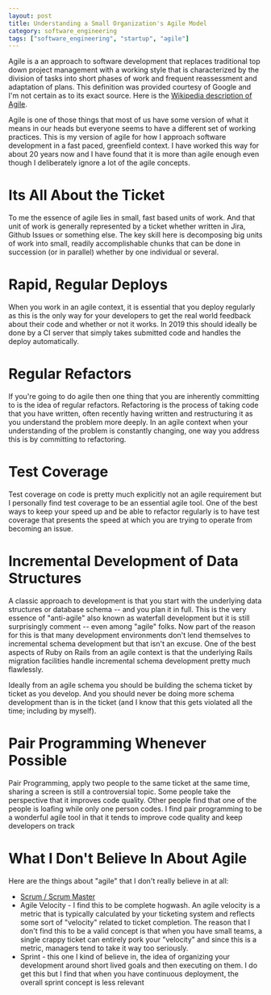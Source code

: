 ```yaml
---
layout: post
title: Understanding a Small Organization's Agile Model
category: software_engineering
tags: ["software_engineering", "startup", "agile"]
---
```

Agile is a an approach to software development that replaces traditional top down project management with a working style  that is characterized by the division of tasks into short phases of work and frequent reassessment and adaptation of plans.  This definition was provided courtesy of Google and I'm not certain as to its exact source.  Here is the [Wikipedia description of Agile](https://en.wikipedia.org/wiki/Agile_software_development).

Agile is one of those things that most of us have some version of what it means in our heads but everyone seems to have a different set of working practices.  This is my version of agile for how I approach software development in a fast paced, greenfield context.  I have worked this way for about 20 years now and I have found that it is more than agile enough even though I deliberately ignore a lot of the agile concepts.

# Its All About the Ticket

To me the essence of agile lies in small, fast based units of work.  And that unit of work is generally represented by a ticket whether written in Jira, Github Issues or something else.  The key skill here is decomposing big units of work into small, readily accomplishable chunks that can be done in succession (or in parallel) whether by one individual or several.

# Rapid, Regular Deploys

When you work in an agile context, it is essential that you deploy regularly as this is the only way for your developers to get the real world feedback about their code and whether or not it works.  In 2019 this should ideally be done by a CI server that simply takes submitted code and handles the deploy automatically.

# Regular Refactors

If you're going to do agile then one thing that you are inherently committing to is the idea of regular refactors.  Refactoring is the process of taking code that you have written, often recently having written and restructuring it as you understand the problem more deeply.  In an agile context when your understanding of the problem is constantly changing, one way you address this is by committing to refactoring.  

# Test Coverage

Test coverage on code is pretty much explicitly not an agile requirement but I personally find test coverage to be an essential agile tool.  One of the best ways to keep your speed up and be able to refactor regularly is to have test coverage that presents the speed at which you are trying to operate from becoming an issue.

# Incremental Development of Data Structures

A classic approach to development is that you start with the underlying data structures or database schema -- and you plan it in full.  This is the very essence of "anti-agile" also known as waterfall development but it is still surprisingly comment -- even among "agile" folks.  Now part of the reason for this is that many development environments don't lend themselves to incremental schema development but that isn't an excuse.  One of the best aspects of Ruby on Rails from an agile context is that the underlying Rails migration facilities handle incremental schema development pretty much flawlessly.  

Ideally from an agile schema you should be building the schema ticket by ticket as you develop.  And you should never be doing more schema development than is in the ticket (and I know that this gets violated all the time; including by myself).

# Pair Programming Whenever Possible

Pair Programming, apply two people to the same ticket at the same time, sharing a screen is still a controversial topic.  Some people take the perspective that it improves code quality.  Other people find that one of the people is loafing while only one person codes.  I find pair programming to be a wonderful agile tool in that it tends to improve code quality and keep developers on track 

# What I Don't Believe In About Agile

Here are the things about "agile" that I don't really believe in at all:

* [Scrum / Scrum Master](https://www.cprime.com/resources/what-is-agile-what-is-scrum/) 
* Agile Velocity - I find this to be complete hogwash.  An agile velocity is a metric that is typically calculated by your ticketing system and reflects some sort of "velocity" related to ticket completion.  The reason that I don't find this to be a valid concept is that when you have small teams, a single crappy ticket can entirely pork your "velocity" and since this is a metric, managers tend to take it way too seriously.  
* Sprint - this one I kind of believe in, the idea of organizing your development around short lived goals and then executing on them.  I do get this but I find that when you have continuous deployment, the overall sprint concept is less relevant


